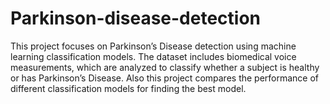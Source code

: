 # Parkinson-disease-detection
This project focuses on Parkinson’s Disease detection using machine learning classification models. The dataset includes biomedical voice measurements, which are analyzed to classify whether a subject is healthy or has Parkinson’s Disease. Also this project compares the performance of different classification models for finding the best model.
<br/>
